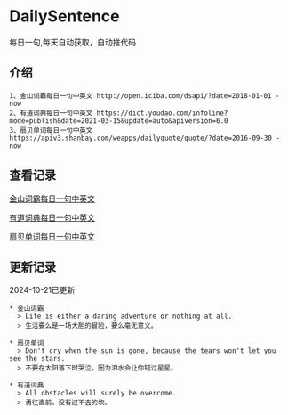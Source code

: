 # DailySentence

每日一句,每天自动获取，自动推代码

## 介绍

```
1、金山词霸每日一句中英文 http://open.iciba.com/dsapi/?date=2018-01-01 - now
2、有道词典每日一句中英文 https://dict.youdao.com/infoline?mode=publish&date=2021-03-15&update=auto&apiversion=6.0
3、扇贝单词每日一句中英文 https://apiv3.shanbay.com/weapps/dailyquote/quote/?date=2016-09-30 - now
```

## 查看记录

[金山词霸每日一句中英文](./data/iciba/)

[有道词典每日一句中英文](./data/youdao/)

[扇贝单词每日一句中英文](./data/shanbay/)

## 更新记录
2024-10-21已更新 
```
* 金山词霸
  > Life is either a daring adventure or nothing at all.
  > 生活要么是一场大胆的冒险，要么毫无意义。

* 扇贝单词
  > Don't cry when the sun is gone, because the tears won't let you see the stars.
  > 不要在太阳落下时哭泣，因为泪水会让你错过星星。

* 有道词典
  > All obstacles will surely be overcome.
  > 勇往直前，没有过不去的坎。

```
